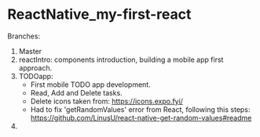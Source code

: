 # ReactNative_my-first-react

Branches:

1. Master
2. reactIntro: components introduction, building a mobile app first approach.
3. TODOapp: 
    - First mobile TODO app development. 
    - Read, Add and Delete tasks. 
    - Delete icons taken from: https://icons.expo.fyi/
    - Had to fix 'getRandomValues' error from React, following this steps: https://github.com/LinusU/react-native-get-random-values#readme
4.
